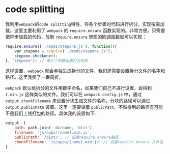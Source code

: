 # code splitting

我利用`webpack`的`code splitting`特性，将各个步骤的代码进行拆分，实现按需加载。这里主要利用了 `webpack` 的 `require.ensure` 函数实现的。非常方便，只需要把异步加载的代码，放到 `require.ensure` 里面的回调函数就可以实现：

``` js
require.ensure(['./mods/stepone.js'], function(){
    var stepone = require('./mods/stepone.js');
    stepone.checkone();
}, 'stepone'); // 第三个参数设置打包名称
```

这样设置，`webpack` 就会单独生成拆分的文件，我们还需要设置拆分文件的名字和路径。这里我费了一番周折。

`webpack` 默认给拆分的文件用数字命名，如果我们自己不进行设置，会得到 `1.min.js` 这样类似的文件。我们可以在 `webpack.config.js` 中，通过 `output.chunkFilename` 来设置分块生成文件的名称，分块的路径可以通过 `output.publicPath` 设置。这里一定要设置 `publicPath`，不然得到的路径有可能不是我们上线打包的路径。具体我的设置如下:

``` js
output: {
    path: path.join(__dirname, 'dist'),
    filename: 'js/apps/[name].min.js',
    publicPath: '/dist/', // 设置require.ensure路径
    chunkFilename: 'js/apps/[name].min.js' // 设置require.ensure 文件名
}
```